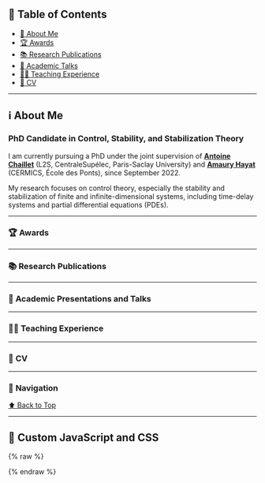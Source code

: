 ## 📖 **Table of Contents**
- [🔗 About Me](#about-me)
- [🏆 Awards](#awards)
- [📚 Research Publications](#research-publications)
- [🎤 Academic Talks](#academic-presentations-and-talks)
- [👨‍🏫 Teaching Experience](#teaching-experience)
- [📄 CV](#cv)

---

## <a name="about-me"></a> ℹ️ About Me  

### **PhD Candidate in Control, Stability, and Stabilization Theory**  

I am currently pursuing a PhD under the joint supervision of **[Antoine Chaillet](https://l2s.centralesupelec.fr/u/chaillet-antoine/)** (L2S, CentraleSupélec, Paris-Saclay University) and **[Amaury Hayat](http://cermics.enpc.fr/~hayata/)** (CERMICS, École des Ponts), since September 2022.  

My research focuses on control theory, especially the stability and stabilization of finite and infinite-dimensional systems, including time-delay systems and partial differential equations (PDEs).  

---

<div id="content-container">

### 🏆 <a name="awards"></a> Awards  
<div class="content-section">
- **September 2024**: *Best Presentation Award of the Automatic team at L2S*, PhD Student Day  
- **September 2021 - July 2022**: *Bezout M2 scholarship*  
</div>

---

### 📚 <a name="research-publications"></a> Research Publications  
<div class="content-section">
### **Journal Articles**  
1. **[A. Hayat and E. Loko](http://cermics.enpc.fr/~hayata/F_equivalence_general_linear.pdf)**, *Rapid Stabilization of General Linear Systems with F-equivalence*, **Preprint, 2024**.  
2. **[E. Loko, A. Chaillet, and I. Karafyllis](https://onlinelibrary.wiley.com/doi/full/10.1002/rnc.7229)**, *Building Coercive Lyapunov–Krasovskii Functionals Based on Razumikhin and Halanay Approaches*, **International Journal of Robust and Nonlinear Control, 2024**.  
</div>

---

### 🎤 <a name="academic-presentations-and-talks"></a> Academic Presentations and Talks  
<div class="content-section">
- **Growth Condition to Ensure Input-to-State Stability of Time-Delay Systems with Point-Wise Dissipation**  
  *IEEE Conference on Decision and Control, December 2024*  
</div>

---

### 👨‍🏫 <a name="teaching-experience"></a> Teaching Experience  
<div class="content-section">
- **September 2024 - January 2025**  
  *Analysis and Partial Differential Equations*, **1st-year undergraduate students (30 hours)**  
</div>

---

### 📄 <a name="cv"></a> CV  
<div class="content-section">
📄 **[Download my CV](https://github.com/user-attachments/files/18690641/CV_Epiphane.pdf)**  
</div>

</div>

---

### 🔎 **Navigation**  
[⬆️ Back to Top](#about-me)  

---

## 📜 **Custom JavaScript and CSS**
{% raw %}
<style>
/* Cache toutes les sections sauf "About Me" */
.content-section {
    display: none;
}

/* Style des liens pour la navigation */
#table-of-contents a {
    text-decoration: none;
    color: #0077cc;
    font-weight: bold;
    cursor: pointer;
}

#table-of-contents a:hover {
    text-decoration: underline;
}
</style>

<script>
document.addEventListener("DOMContentLoaded", function() {
    // Récupérer tous les liens du sommaire
    let links = document.querySelectorAll("#table-of-contents a");

    links.forEach(link => {
        link.addEventListener("click", function(event) {
            event.preventDefault(); // Empêche le scroll par défaut

            // Masquer toutes les sections
            document.querySelectorAll(".content-section").forEach(section => {
                section.style.display = "none";
            });

            // Récupérer l'ID de la section à afficher
            let sectionId = this.getAttribute("href").substring(1);
            let sectionToShow = document.querySelector(`[name="${sectionId}"]`).nextElementSibling;

            // Afficher la section correspondante
            if (sectionToShow) {
                sectionToShow.style.display = "block";
            }
        });
    });
});
</script>
{% endraw %}
